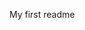 My first readme                                                                                             
